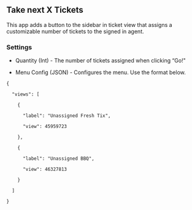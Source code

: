 Take next X Tickets
-------------------

This app adds a button to the sidebar in ticket view that assigns a customizable
number of tickets to the signed in agent.



### Settings

-   Quantity (Int) - The number of tickets assigned when clicking “Go!"

-   Menu Config (JSON) - Configures the menu.  Use the format below.

`{`

`  "views": [`

`    {`

`      "label": "Unassigned Fresh Tix",`

`      "view": 45959723`

`    },`

`    {`

`      "label": "Unassigned BBQ",`

`      "view": 46327813`

`    }`

`  ]`

`}`
